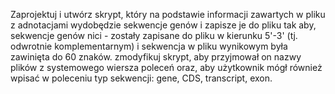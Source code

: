 Zaprojektuj i utwórz skrypt, który na podstawie informacji zawartych w pliku z adnotacjami wydobędzie sekwencje genów i zapisze je do pliku tak aby, sekwencje genów nici - zostały zapisane do pliku w kierunku 5'-3' (tj. odwrotnie komplementarnym) i sekwencja w pliku wynikowym była zawinięta do 60 znaków.
zmodyfikuj skrypt, aby przyjmował on nazwy plików z systemowego wiersza poleceń oraz, aby użytkownik mógł również wpisać w poleceniu typ sekwencji: gene, CDS, transcript, exon.
